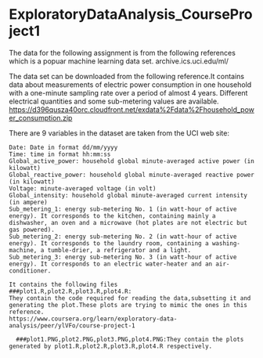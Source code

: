 # ExploratoryDataAnalysis_CourseProject1
The data for the following assignment is from the following references which is a popuar machine learning data set.
archive.ics.uci.edu/ml/

The data set can be downloaded from the following reference.It contains data about measurements of electric power consumption in one household with a one-minute sampling rate over a period of almost 4 years. Different electrical quantities and some sub-metering values are available.
https://d396qusza40orc.cloudfront.net/exdata%2Fdata%2Fhousehold_power_consumption.zip

There are 9 variables in the dataset are taken from the UCI web site:

    Date: Date in format dd/mm/yyyy
    Time: time in format hh:mm:ss
    Global_active_power: household global minute-averaged active power (in kilowatt)
    Global_reactive_power: household global minute-averaged reactive power (in kilowatt)
    Voltage: minute-averaged voltage (in volt)
    Global_intensity: household global minute-averaged current intensity (in ampere)
    Sub_metering_1: energy sub-metering No. 1 (in watt-hour of active energy). It corresponds to the kitchen, containing mainly a dishwasher, an oven and a microwave (hot plates are not electric but gas powered).
    Sub_metering_2: energy sub-metering No. 2 (in watt-hour of active energy). It corresponds to the laundry room, containing a washing-machine, a tumble-drier, a refrigerator and a light.
    Sub_metering_3: energy sub-metering No. 3 (in watt-hour of active energy). It corresponds to an electric water-heater and an air-conditioner.
    
    It contains the following files
    ###plot1.R,plot2.R,plot3.R,plot4.R:
    They contain the code required for reading the data,subsetting it and generating the plot.These plots are trying to mimic the ones in this reference.
    https://www.coursera.org/learn/exploratory-data-analysis/peer/ylVFo/course-project-1
    
      ###plot1.PNG,plot2.PNG,plot3.PNG,plot4.PNG:They contain the plots generated by plot1.R,plot2.R,plot3.R,plot4.R respectively.
    
    
